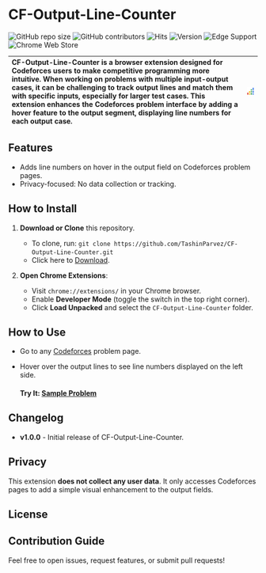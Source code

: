# CF-Output-Line-Counter

![GitHub repo size](https://img.shields.io/github/repo-size/TashinParvez/CF-Output-Line-Counter)
![GitHub contributors](https://img.shields.io/github/contributors/TashinParvez/CF-Output-Line-Counter)
![Hits](https://hits.seeyoufarm.com/api/count/incr/badge.svg?url=https://github.com/TashinParvez/CF-Output-Line-Counter)
![Version](https://img.shields.io/github/v/release/TashinParvez/CF-Output-Line-Counter)
![Edge Support](https://img.shields.io/badge/edge-supported-blue)
![Chrome Web Store](https://badgen.net/badge/chrome/supported/green?icon=chrome)

| **CF-Output-Line-Counter** is a browser extension designed for Codeforces users to make competitive programming more intuitive. When working on problems with multiple input-output cases, it can be challenging to track output lines and match them with specific inputs, especially for larger test cases. This extension enhances the Codeforces problem interface by adding a hover feature to the output segment, displaying line numbers for each output case. | ![Extension Icon](https://github.com/TashinParvez/CF-Output-Line-Counter/blob/main/icon.png) |
|:------------------------------------------------------------------------------------------------------------------------------------------------------------------------|:--------------------------------------------------------------------------------------------:|

## Features

- Adds line numbers on hover in the output field on Codeforces problem pages.
- Privacy-focused: No data collection or tracking.

## How to Install

1. **Download or Clone** this repository.
   - To clone, run: `git clone https://github.com/TashinParvez/CF-Output-Line-Counter.git`
   - Click here to [Download](https://github.com/TashinParvez/CF-Output-Line-Counter/releases/download/v1.0.0/CF-Output-Line-Counter.zip).

2. **Open Chrome Extensions**:
   - Visit `chrome://extensions/` in your Chrome browser.
   - Enable **Developer Mode** (toggle the switch in the top right corner).
   - Click **Load Unpacked** and select the `CF-Output-Line-Counter` folder.

## How to Use

- Go to any [Codeforces](https://codeforces.com/) problem page.
- Hover over the output lines to see line numbers displayed on the left side.

   #### Try It: [Sample Problem](https://codeforces.com/contest/1986/problem/B)


## Changelog

- **v1.0.0** - Initial release of CF-Output-Line-Counter.


## Privacy

This extension **does not collect any user data**. It only accesses Codeforces pages to add a simple visual enhancement to the output fields.

## License

## Contribution Guide

Feel free to open issues, request features, or submit pull requests!


